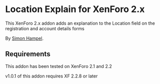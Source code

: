 Location Explain for XenForo 2.x
================================

This XenForo 2.x addon adds an explanation to the Location field on the registration and account details forms

By [Simon Hampel](https://twitter.com/SimonHampel).

Requirements
------------

This addon has been tested on XenForo 2.1 and 2.2

v1.0.1 of this addon requires XF 2.2.8 or later
